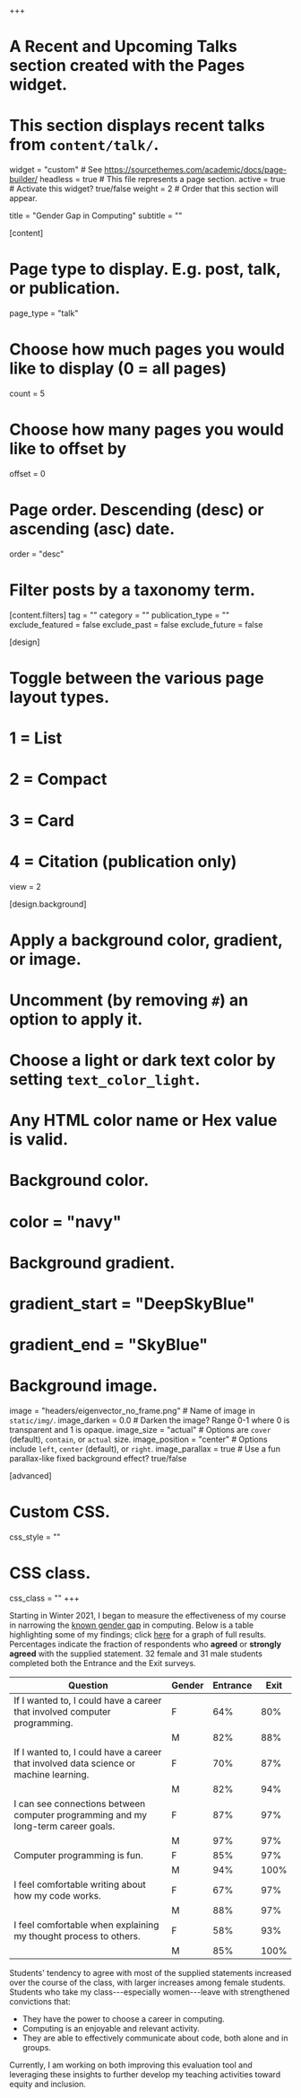 +++
# A Recent and Upcoming Talks section created with the Pages widget.
# This section displays recent talks from `content/talk/`.

widget = "custom"  # See https://sourcethemes.com/academic/docs/page-builder/
headless = true  # This file represents a page section.
active = true  # Activate this widget? true/false
weight = 2  # Order that this section will appear.

title = "Gender Gap in Computing"
subtitle = ""

[content]
  # Page type to display. E.g. post, talk, or publication.
  page_type = "talk"
  
  # Choose how much pages you would like to display (0 = all pages)
  count = 5
  
  # Choose how many pages you would like to offset by
  offset = 0

  # Page order. Descending (desc) or ascending (asc) date.
  order = "desc"

  # Filter posts by a taxonomy term.
  [content.filters]
    tag = ""
    category = ""
    publication_type = ""
    exclude_featured = false
    exclude_past = false
    exclude_future = false
    
[design]
  # Toggle between the various page layout types.
  #   1 = List
  #   2 = Compact
  #   3 = Card
  #   4 = Citation (publication only)
  view = 2
  
[design.background]
  # Apply a background color, gradient, or image.
  #   Uncomment (by removing `#`) an option to apply it.
  #   Choose a light or dark text color by setting `text_color_light`.
  #   Any HTML color name or Hex value is valid.

  # Background color.
  # color = "navy"
  
  # Background gradient.
  # gradient_start = "DeepSkyBlue"
  # gradient_end = "SkyBlue"
  
  # Background image.
  image = "headers/eigenvector_no_frame.png"  # Name of image in `static/img/`.
  image_darken = 0.0  # Darken the image? Range 0-1 where 0 is transparent and 1 is opaque.
  image_size = "actual"  #  Options are `cover` (default), `contain`, or `actual` size.
  image_position = "center"  # Options include `left`, `center` (default), or `right`.
  image_parallax = true  # Use a fun parallax-like fixed background effect? true/false
  
[advanced]
 # Custom CSS. 
 css_style = ""
 
 # CSS class.
 css_class = ""
+++

Starting in Winter 2021, I began to measure the effectiveness of my course in narrowing the  [known gender gap](https://www.computerscience.org/resources/women-in-computer-science/#:~:text=According%20to%20the%20American%20Association%20of%20University%20Women%2C%20computer%20science,94%25%20of%20what%20men%20earn.&text=Only%2020%25%20of%20computer%20science%20professionals%20are%20women.) in computing.  Below is a table highlighting some of my findings; click [here](/img/resources/W21-eval.png) for a graph of full results. Percentages indicate the fraction of respondents who **agreed** or **strongly agreed** with the supplied statement. 32 female and 31 male students completed both the Entrance and the Exit surveys. 

| Question | Gender | Entrance | Exit | 
| -------  |--- |-----|--------| 
| If I wanted to, I could have a career that involved computer programming. | F | 64% | 80% |  
| | M | 82% | 88% | 
| If I wanted to, I could have a career that involved data science or machine learning. | F | 70% | 87% |  
| | M | 82% | 94% | 
| I can see connections between computer programming and my long-term career goals. | F | 87% | 97% |  
| | M | 97% | 97% | 
| Computer programming is fun. | F | 85% | 97% |  
| | M | 94% | 100% | 
| I feel comfortable writing about how my code works. | F | 67% | 97% |  
| | M | 88% | 97% | 
| I feel comfortable when explaining my thought process to others. | F | 58% | 93% |  
| | M | 85% | 100% | 

Students' tendency to agree with most of the supplied statements increased over the course of the class, with larger increases among female students. Students who take my class---especially women---leave with strengthened convictions that: 

- They have the power to choose a career in computing. 
- Computing is an enjoyable and relevant activity. 
- They are able to effectively communicate about code, both alone and in groups. 

Currently, I am working on both improving this evaluation tool and leveraging these insights to further develop my teaching activities toward equity and inclusion. 

